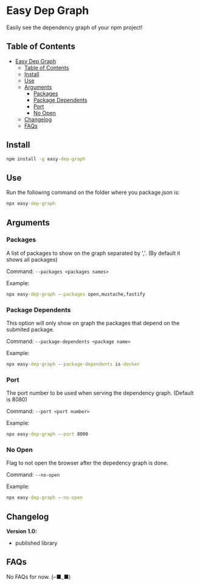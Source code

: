 # Easy Dep Graph

Easily see the dependency graph of your npm project!

## Table of Contents

- [Easy Dep Graph](#easy-dep-graph)
  - [Table of Contents](#table-of-contents)
  - [Install](#install)
  - [Use](#use)
  - [Arguments](#arguments)
    - [Packages](#packages)
    - [Package Dependents](#package-dependents)
    - [Port](#port)
    - [No Open](#no-open)
  - [Changelog](#changelog)
  - [FAQs](#faqs)

## Install

```cmd
npm install -g easy-dep-graph
```

## Use

Run the following command on the folder where you package.json is:

```cmd
npx easy-dep-graph
```

## Arguments

### Packages

A list of packages to show on the graph separated by ','. (By default it shows all packages)

Command: `--packages <packages names>` 

Example:
```cmd
npx easy-dep-graph --packages open,mustache,fastify
```

### Package Dependents

This option will only show on graph the packages that depend on the submited package.

Command: `--package-dependents <package name>` 

Example:
```cmd
npx easy-dep-graph --package-dependents is-docker
```

### Port

The port number to be used when serving the dependency graph. (Default is 8080)

Command: `--port <port number>` 

Example:
```cmd
npx easy-dep-graph --port 8000
```

### No Open

Flag to not open the browser after the depedency graph is done.

Command: `--no-open` 

Example:
```cmd
npx easy-dep-graph --no-open
```

## Changelog

**Version 1.0:**

- published library

## FAQs

No FAQs for now. (⌐■_■)
